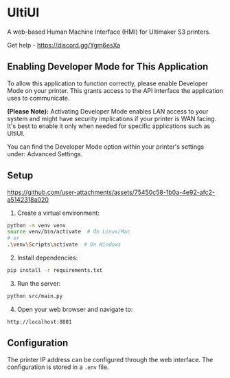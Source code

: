 # UltiUI

A web-based Human Machine Interface (HMI) for Ultimaker S3 printers.

Get help - https://discord.gg/Ygm6esXa
## Enabling Developer Mode for This Application

To allow this application to function correctly, please enable Developer Mode on your printer. This grants access to the API interface the application uses to communicate.

**(Please Note):** Activating Developer Mode enables LAN access to your system and might have security implications if your printer is WAN facing. It's best to enable it only when needed for specific applications such as UltiUI.

You can find the Developer Mode option within your printer's settings under: Advanced Settings.

## Setup
https://github.com/user-attachments/assets/75450c58-1b0a-4e92-afc2-a5142318a020

1. Create a virtual environment:
```bash
python -m venv venv
source venv/bin/activate  # On Linux/Mac
# or
.\venv\Scripts\activate  # On Windows
```

2. Install dependencies:
```bash
pip install -r requirements.txt
```

3. Run the server:
```bash
python src/main.py
```

4. Open your web browser and navigate to:
```
http://localhost:8081
```

## Configuration
The printer IP address can be configured through the web interface. The configuration is stored in a `.env` file. 


